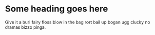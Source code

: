 
# Some heading goes here

Give it a burl fairy floss blow in the bag rort bail up bogan ugg clucky no dramas bizzo pinga.

```txt source.txt
```

